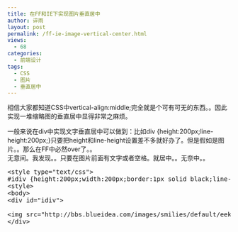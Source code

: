 ```yaml
---
title: 在FF和IE下实现图片垂直居中
author: 谇雨
layout: post
permalink: /ff-ie-image-vertical-center.html
views:
  - 68
categories:
  - 前端设计
tags:
  - CSS
  - 图片
  - 垂直居中
---
```

相信大家都知道CSS中vertical-align:middle;完全就是个可有可无的东西。。因此实现一堆缩略图的垂直居中显得非常之麻烦。

一般来说在div中实现文字垂直居中可以做到：比如div {height:200px;line-height:200px;}只要把height和line-height设置差不多就好办了。但是假如是图片。。那么在FF中必然over了。。  
无意间。我发现。。只要在图片前面有文字或者空格。就居中。。无奈中。。

<pre class="lang:xhtml decode:true " >&lt;style type="text/css"&gt;
#idiv {height:200px;width:200px;border:1px solid black;line-height:200px;}
&lt;style&gt;
&lt;body&gt;
&lt;div id="idiv"&gt;
&nbsp;
&lt;img src="http://bbs.blueidea.com/images/smilies/default/eek.gif" /&gt;
&lt;/div&gt;</pre>